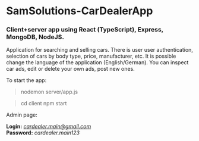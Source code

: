 # SamSolutions-CarDealerApp
### Client+server app using React (TypeScript), Express, MongoDB, NodeJS.

Application for searching and selling cars. There is user user authentication, selection of cars by body type, price, manufacturer, etc. It is possible change the language of the application (English/German). You can inspect car ads, edit or delete your own ads, post new ones.


To start the app:
>nodemon server/app.js

> cd client
> npm start 

Admin page:

**Login:** *cardealer.main@gmail.com*  
**Password:** *cardealer.main123*
